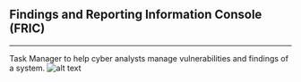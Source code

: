 ## Findings and Reporting Information Console (FRIC)
-----

Task Manager to help cyber analysts manage vulnerabilities and findings of a system.
![alt text](https://imgur.com/97HwQwW.png)
